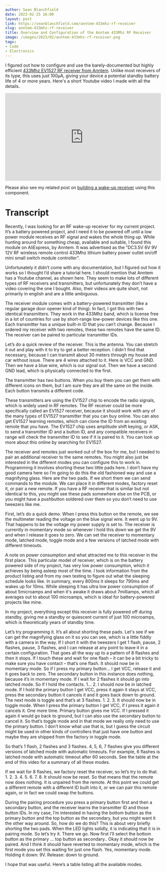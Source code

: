 ```yaml
---
author: Sean Blanchfield
date: 2023-02-25 16:00
layout: post
link: https://seanblanchfield.com/anntem-433mhz-rf-receiver
slug: anntem-433mhz-rf-receiver
title: Overview and Configuration of the Anntem 433Mhz RF Receiver
image: /images/2023/02/anntem-433mhz-rf-receiver.png
tags:
- Code
- Electronics
---
```


I figured out how to configure and use the barely-documented but highly efficient [433Mhz EV1527 RF receiver from Anntem](https://www.aliexpress.com/item/32913158676.html). Unlike most receivers of its type, this uses just 100&micro;A, giving your device a potential standby battery life of 4 or more years. Here's a short Youtube video I made with all the details.

<!-- more -->
<div class="video-container">
    <iframe class="video" src="https://www.youtube.com/embed/MGSSIwKDliA" allowfullscreen></iframe>
</div>

<style>
.video-container {
  position: relative;
  width: 100%;
  padding-bottom: 56.25%;
}
.video {
  position: absolute;
  top: 0;
  left: 0;
  width: 100%;
  height: 100%;
  border: 0;
}
</style>

Please also see my related post on [building a wake-up receiver](/2023/02/esp32-microcontroller-wakeup-receiver) using this component.

# Transcript

Recently, I was looking for an RF wake-up receiver for my current project. It’s a battery powered project, and I need it to be powered off until a low power module receives an RF signal and wakes the whole thing up. While hunting around for something cheap, available and suitable, I found this module on AliExpress, by Anntem. It was advertised as the “DC3.5V 6V 9V 12V RF wireless remote control 433Mhz lithium battery power outlet on/off mini small switch module controller”.

Unfortunately it didn’t come with any documentation, but I figured out how it works so I thought I’d share a tutorial here. I should mention that Anntem has a Youtube channel, as shown here. They seem to make lots of different types of RF receivers and transmitters, but unfortunately they don’t have a video covering the one I bought. Also, their videos are quite short, not primarily in english and are a little ambiguous. 

The receiver module comes with a battery-powered transmitter (like a regular garage door opener kind of thing). In fact, I got this with two identical transmitters. They work in the 433Mhz band, which is license free in a lot of countries for use by short-range low-power devices like this one. Each transmitter has a unique built-in ID that you can’t change. Because I ordered my receiver with two remotes, these two remotes have the same ID. The receiver can be paired to particular transmitter IDs.

Let’s do a quick review of the receiver. This is the antenna. You can stretch it out and play with it to try to get a better reception. I didn’t find that necessary, because I can transmit about 30 meters through my house and car without issue. There are 4 wires attached to it. Here is VCC and GND. Then we have a blue wire, which is our signal out. Then we have a second GND lead, which is physically connected to the first. 

The transmitter has two buttons. When you buy them you can get them with different icons on them, but I am sure they are all the same on the inside. Each button transmits a different code.

These transmitters are using the EV1527 chip to encode the radio signals, which is widely used in RF remotes. The RF receiver could be more specifically called an EV1527 receiver, because it should work with any of the many types of EV1527 transmitter that you can buy online. You can also get EV1527 learning remotes, which can clone the ID from an existing remote that you have.  The EV1527 chip uses amplitude shift keying, or ASK, to send a transmitter ID and a button ID, and any compatible receivers in range will check the transmitter ID to see if it is paired to it. You can look up more about this online by searching for EV1527.

The receiver and remotes just worked out of the box for me, but I needed to pair an additional receiver to the same remotes. You might also just be interested in the different modes you can configure this to work in.  Programming it involves shorting these two little pads here. I don’t have my good camera here so I’m going to do this the old fashioned way and use a magnifying glass. Here are the two pads. If we short them we can send commands to the module. We can place it in different modes, factory reset it, or pair a new remote. If you have a RF receiver that is similar but not identical to this, you might see these pads somewhere else on the PCB, or you might have a pushbutton soldered over them so you don’t need to use tweezers like me.

First, let’s do a quick demo. When I press this button on the remote, we see the multimeter reading the voltage on the blue signal wire. It went up to 9V. That happens to be the voltage my power supply is set to. The receiver is currently in momentary mode so whenever I hold this down we get the 9V and when I release it goes to zero. We can set the receiver to momentary mode, latched mode, toggle mode and a few versions of latched mode with different timeouts. 

A note on power consumption and what attracted me to this receiver in the first place. This particular model of receiver, which is on the battery powered side of my project, has very low power consumption, which it achieves by being asleep most of the time. I took information from the product listing and from my own testing to figure out what the sleeping schedule looks like. In summary, every 800ms it sleeps for 790ms and wakes up for 10ms. While sleeping it has ultra low power consumption of about 5microamps and when it's awake it draws about 7milliamps, which all averages out to about 100 microamps, which is ideal for battery-powered projects like mine. 

In my project, everything except this receiver is fully powered off during standby, giving me a standby or quiescent current of just 100 microamps, which is theoretically years of standby time.

Let’s try programming it. It’s all about shorting these pads. Let's see if we can get the magnifying glass on it so you can see, which is a little fiddly with a camera in the way. If I short it with the tweezers I get 1 flash, pause, 2 flashes, pause, 3 flashes, and I can release at any point to leave it in a certain configuration. That goes all the way up to a pattern of 8 flashes and then it stops. 
If I touch these and wait for one flash – it can be a bit tricky to make sure you have contact – that’s one flash. It should now be in momentary mode. So if I press my primary button… I get VCC, release it and it goes back to zero. The secondary button in this instance does nothing, because it’s in momentary mode. 
If I wait for 2 flashes it should go into latched mode. So if I hold the contacts. 1… 2. I should now be in latched mode. If I hold the primary button I get VCC, press it again it stays at VCC, press the secondary button it cancels it and it goes back down to ground. 
The next mode is toggle and that’s at 3 flashes. 1. 2. 3. It should now be in toggle mode. When I press the primary button I get VCC, if I press it again it cancels it. One more time. Primary button gives me VCC. If I pressed it again it would go back to ground, but I can also use the secondary button to cancel it. So that’s toggle mode and in that mode we really only need to use the primary button. I don’t know what use that is, but I guess the circuit might be used in other kinds of controllers that just have one button and maybe they are shipped from the factory in toggle mode. 

So that’s 1 flash, 2 flashes and 3 flashes. 4, 5, 6, 7 flashes give you different versions of latched mode with automatic timeouts. For example, 6 flashes is latched mode with automatic timeout after 60 seconds. See the table at the end of this video for a summary of all these modes.

If we wait for 8 flashes, we factory reset the receiver, so let’s try to do that. 1. 2. 3. 4. 5. 6. 7. 8. It should now be reset. So that means that the remote now does nothing. It is unpaired from the remote. At this point we could get a different remote with a different ID built into it, or we can pair this remote again, or in fact we could swap the buttons. 

During the pairing procedure you press a primary button first and then a secondary button, and the receiver learns the transmitter ID and those button IDs. In my case, I’m interested in having the bottom button as the primary button and the top button as the secondary, but you might want it the other way around. So, how do we do this? This is about very briefly shorting the two pads. When the LED lights solidly, it is indicating that it is in pairing mode. So let’s try it. There we go. Now first I’ll select the bottom button as the primary … top button as secondary.. Okay it should now be paired. And I think it should have reverted to momentary mode, which is the first mode you set this waiting for just one flash.  Yes, momentary mode. Holding it down: 9V. Release: down to ground. 

I hope that was useful. Here’s a table listing all the available modes.

